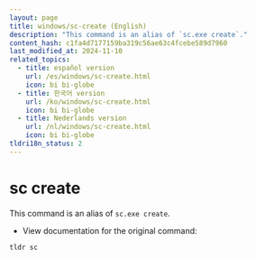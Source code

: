 ```yaml
---
layout: page
title: windows/sc-create (English)
description: "This command is an alias of `sc.exe create`."
content_hash: c1fa4d7177159ba319c56ae63c4fcebe589d7960
last_modified_at: 2024-11-10
related_topics:
  - title: español version
    url: /es/windows/sc-create.html
    icon: bi bi-globe
  - title: 한국어 version
    url: /ko/windows/sc-create.html
    icon: bi bi-globe
  - title: Nederlands version
    url: /nl/windows/sc-create.html
    icon: bi bi-globe
tldri18n_status: 2
---
```

# sc create

This command is an alias of `sc.exe create`.

- View documentation for the original command:

`tldr sc`
